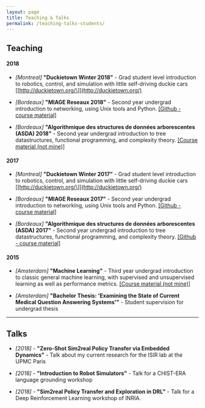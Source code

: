 ```yaml
---
layout: page
title: Teaching & Talks
permalink: /teaching-talks-students/
---
```


## Teaching

#### 2018

- *\[Montreal\]* **"Duckietown Winter 2018"** - Grad student level introduction to robotics, control, and simulation with little self-driving duckie cars [\[http://duckietown.org/\]](http://duckietown.org/) 

- *\[Bordeaux\]* **"MIAGE Reseaux 2018"** - Second year undergrad introduction to networking, using Unix tools and Python. [\[Github - course material\]](https://github.com/fgolemo/course-2018-networks)

- *\[Bordeaux\]* **"Algorithmique des structures de données arborescentes (ASDA) 2018"** - Second year undergrad introduction to tree datastructures, functional programming, and complexity theory. [\[Course material \(not mine\)\]](http://dept-info.labri.fr/ENSEIGNEMENT/asda/) 


#### 2017

- *\[Montreal\]* **"Duckietown Winter 2017"** - Grad student level introduction to robotics, control, and simulation with little self-driving duckie cars [\[http://duckietown.org/\]](http://duckietown.org/) 

- *\[Bordeaux\]* **"MIAGE Reseaux 2017"** - Second year undergrad introduction to networking, using Unix tools and Python. [\[Github - course material\]](https://github.com/fgolemo/course-2017-networks)

- *\[Bordeaux\]* **"Algorithmique des structures de données arborescentes (ASDA) 2017"** - Second year undergrad introduction to tree datastructures, functional programming, and complexity theory. [\[Github - course material\]](https://github.com/fgolemo/course-2017-ocaml-trees) 

#### 2015

- *\[Amsterdam\]* **"Machine Learning"** - Third year undergrad introduction to classic general machine learning, with supervised and unsupervised learning as well as performance metrics. [\[Course material \(not mine\)\]](https://www.studocu.com/en/course/vrije-universiteit-amsterdam/machine-learning/56706)

- *\[Amsterdam\]* **"Bachelor Thesis: 'Examining the State of Current Medical Question Answering Systems'"** - Student supervision for undergrad thesis 
 
 
--- 


## Talks

- *\[2018\]* - **"Zero-Shot Sim2real Policy Transfer via Embedded Dynamics"** - Talk about my current research for the ISIR lab at the UPMC Paris

- *\[2018\]* - **"Introduction to Robot Simulators"** - Talk for a CHIST-ERA language grounding workshop

- *\[2018\]* - **"Sim2real Policy Transfer and Exploration in DRL"** - Talk for a Deep Reinforcement Learning workshop of INRIA.

<!--
- *\[2018\]* - **"Introduction to Robot Simulators"**
- *\[2018\]* - **"Introduction to Robot Simulators"**
- *\[2018\]* - **"Introduction to Robot Simulators"**
-->


